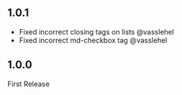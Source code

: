 ## 1.0.1
- Fixed incorrect closing tags on lists @vasslehel
- Fixed incorrect md-checkbox tag @vasslehel

## 1.0.0
First Release